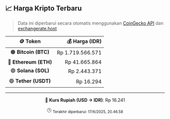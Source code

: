 

<!-- HARGA_KRIPTO -->
## 📈 Harga Kripto Terbaru

> Data ini diperbarui secara otomatis menggunakan [CoinGecko API](https://www.coingecko.com/) dan [exchangerate.host](https://exchangerate.host/)

<div align="center">

| 🪙 Token | 💰 Harga (IDR) |
|:------:|---------------:|
| 🟠 **Bitcoin (BTC)**   | Rp 1.719.566.571 |
| 🔵 **Ethereum (ETH)**  | Rp 41.665.864 |
| 🟣 **Solana (SOL)**    | Rp 2.443.371 |
| 🟢 **Tether (USDT)**   | Rp 16.294 |

---

💱 **Kurs Rupiah (USD → IDR)**: Rp 16.241

🕒 <sub>Terakhir diperbarui: 17/6/2025, 20.46.58</sub>

</div>
<!-- /HARGA_KRIPTO -->